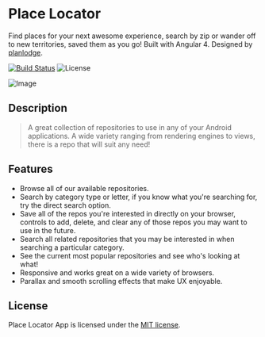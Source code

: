 # Place Locator

Find places for your next awesome experience, search by zip or wander off to new territories, saved them as you go! Built with Angular 4. Designed by [planlodge](http://planlodge.com).

[![Build Status](https://travis-ci.org/stevenbenner/jquery-powertip.svg?branch=master)](https://travis-ci.org/stevenbenner/jquery-powertip)
![License](https://img.shields.io/packagist/l/doctrine/orm.svg)

![Image](https://github.com/planlodge/Place-Locator/blob/master/screen1.png?raw=true)

## Description

> A great collection of repositories to use in any of your Android applications. A wide variety ranging from rendering engines to views, there is a repo that will suit any need!

## Features

- Browse all of our available repositories.
- Search by category type or letter, if you know what you're searching for, try the direct search option.
- Save all of the repos you're interested in directly on your browser, controls to add, delete, and clear any of those repos you may want to use in the future.
- Search all related repositories that you may be interested in when searching a particular category.
- See the current most popular repositories and see who's looking at what!
- Responsive and works great on a wide variety of browsers.
- Parallax and smooth scrolling effects that make UX enjoyable.

## License

Place Locator App is licensed under the [MIT license](http://opensource.org/licenses/MIT).
